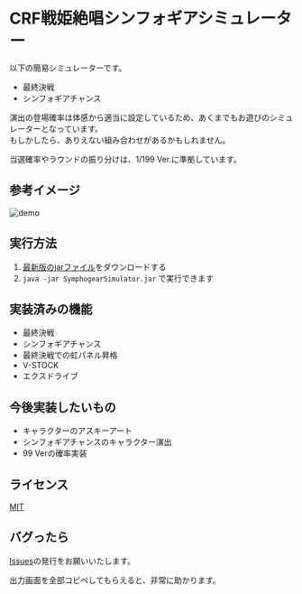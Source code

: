 # CRF戦姫絶唱シンフォギアシミュレーター
以下の簡易シミュレーターです。

* 最終決戦
* シンフォギアチャンス

演出の登場確率は体感から適当に設定しているため、あくまでもお遊びのシミュレーターとなっています。  
もしかしたら、ありえない組み合わせがあるかもしれません。

当選確率やラウンドの振り分けは、1/199 Ver.に準拠しています。

## 参考イメージ

![demo](https://raw.githubusercontent.com/wiki/muro1214/Symphogear/images/simulator.gif)

## 実行方法

1. [最新版のjarファイル](https://github.com/muro1214/Symphogear/releases)をダウンロードする
1. `java -jar SymphogearSimulator.jar` で実行できます

## 実装済みの機能

* 最終決戦
* シンフォギアチャンス
* 最終決戦での虹パネル昇格
* V-STOCK
* エクスドライブ

## 今後実装したいもの

* キャラクターのアスキーアート
* シンフォギアチャンスのキャラクター演出
* 99 Verの確率実装

## ライセンス

[MIT](https://github.com/muro1214/Symphogear/blob/master/LICENSE)

## バグったら

[Issues](https://github.com/muro1214/Symphogear/issues)の発行をお願いいたします。  

出力画面を全部コピペしてもらえると、非常に助かります。
